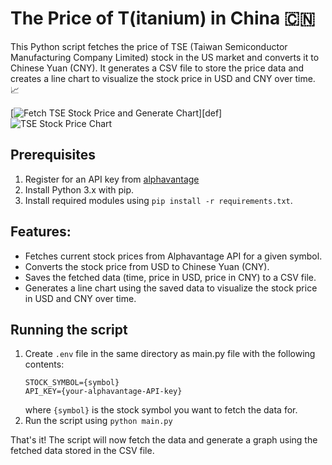 # The Price of T(itanium) in China 🇨🇳 

This Python script fetches the price of TSE (Taiwan Semiconductor Manufacturing Company Limited) stock in the US market and converts it to Chinese Yuan (CNY). It generates a CSV file to store the price data and creates a line chart to visualize the stock price in USD and CNY over time. 📈  

[![Fetch TSE Stock Price and Generate Chart](https://github.com/[username]/[repository-name]/actions/workflows/main.yml/badge.svg?branch=master)][def]  
![TSE Stock Price Chart](https://github.com/[username]/[repository-name]/blob/master/data/stock_price_chart.png?raw=true)  

## Prerequisites
1. Register for an API key from [alphavantage](https://www.alphavantage.co/support/#api-key)
2. Install Python 3.x with pip.
3. Install required modules using `pip install -r requirements.txt`.

## Features:
- Fetches current stock prices from Alphavantage API for a given symbol.
- Converts the stock price from USD to Chinese Yuan (CNY).
- Saves the fetched data (time, price in USD, price in CNY) to a CSV file.
- Generates a line chart using the saved data to visualize the stock price in USD and CNY over time.

## Running the script

1. Create `.env` file in the same directory as main.py file with the following contents: 
	```
	STOCK_SYMBOL={symbol}
	API_KEY={your-alphavantage-API-key}
	``` 
	where `{symbol}` is the stock symbol you want to fetch the data for.
2. Run the script using `python main.py`

That's it! The script will now fetch the data and generate a graph using the fetched data stored in the CSV file.
